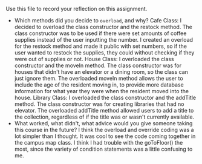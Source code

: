 Use this file to record your reflection on this assignment.

- Which methods did you decide to `overload`, and why?
Cafe Class: I decided to overload the class constructor and the restock method. The class constructor was to be used if there were set amounts of coffee supplies instead of the user inputting the number. I created an overload for the restock method and made it public with set numbers, so if the user wanted to restock the supplies, they could without checking if they were out of supplies or not. 
House Class: I overloaded the class constructor and the moveIn method. The class constructor was for houses that didn't have an elevator or a dining room, so the class can just ignore them. The overloaded moveIn method allows the user to include the age of the resident moving in, to provide more database information for what year they were when the resident moved into the house.
Library Class: I overloaded the class constructor and the addTitle method. The class constructor was for creating libraries that had no elevator. The overloaded addTitle method allowed users to add a title to the collection, regardless of if the title was or wasn't currently available.  
- What worked, what didn't, what advice would you give someone taking this course in the future?
I think the overload and override coding was a lot simpler than I thought. It was cool to see the code coming together in the campus map class. I think I had trouble with the goToFloor() the most, since the variety of condition statements was a little confusing to me. 
